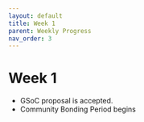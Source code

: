 ```yaml
---
layout: default
title: Week 1
parent: Weekly Progress
nav_order: 3
---
```


# Week 1

- GSoC proposal is accepted.
- Community Bonding Period begins


